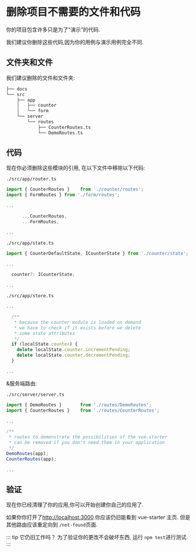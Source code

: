 # 删除项目不需要的文件和代码

你的项目包含许多只是为了“演示”的代码.

我们建议你删除这些代码,因为你的用例与演示用例完全不同.

## 文件夹和文件

我们建议删除的文件和文件夹:

```bash
├── docs
└── src
    ├── app
    │   ├── counter
    │   └── form
    └── server
        └── routes
            ├── CounterRoutes.ts
            └── DemoRoutes.ts
```

## 代码

现在你必须删除这些模块的引用, 在以下文件中移除以下代码:

`./src/app/router.ts`

```js
import { CounterRoutes }    from './counter/routes';
import { FormRoutes } from './form/routes';

...

      ...CounterRoutes,
      ...FormRoutes,

...
```

`./src/app/state.ts`

```js
import { CounterDefaultState, ICounterState } from './counter/state';

...

  counter?: ICounterState;

...
```

`./src/app/store.ts`

```js
...

  /**
   * because the counter module is loaded on demand
   * we have to check if it exists before we delete
   * some state attributes
   */
  if (localState.counter) {
    delete localState.counter.incrementPending;
    delete localState.counter.decrementPending;
  }

...
```

&服务端路由:

`./src/server/server.ts`

```js
import { DemoRoutes }       from './routes/DemoRoutes';
import { CounterRoutes }    from './routes/CounterRoutes';

...

/**
 * routes to demonstrate the possibilities of the vue-starter
 * can be removed if you don't need them in your application
 */
DemoRoutes(app);
CounterRoutes(app);

...
```

## 验证

现在你已经清理了你的应用,你可以开始创建你自己的应用了.

如果你你打开了[http://localhost:3000](http://localhost:3000).你应该仍旧能看到 vue-starter 主页.
但是其他路由应该重定向到 `/not-found`页面.

::: tip 它仍旧工作吗？
为了验证你的更改不会破坏东西, 运行 `npm test`进行测试.
:::
